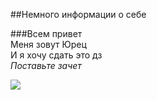 ##Немного информации о себе

###Всем привет  
Меня зовут Юрец  
И я хочу сдать это дз  
_Поставьте зачет_

![](../IMG_20210107_193225.jpg)
